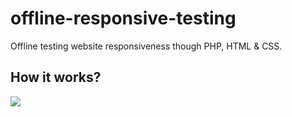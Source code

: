 # offline-responsive-testing
Offline testing website responsiveness though PHP, HTML &amp; CSS.

## How it works?

![](http://i.imgur.com/YAxENUP.gifv)
